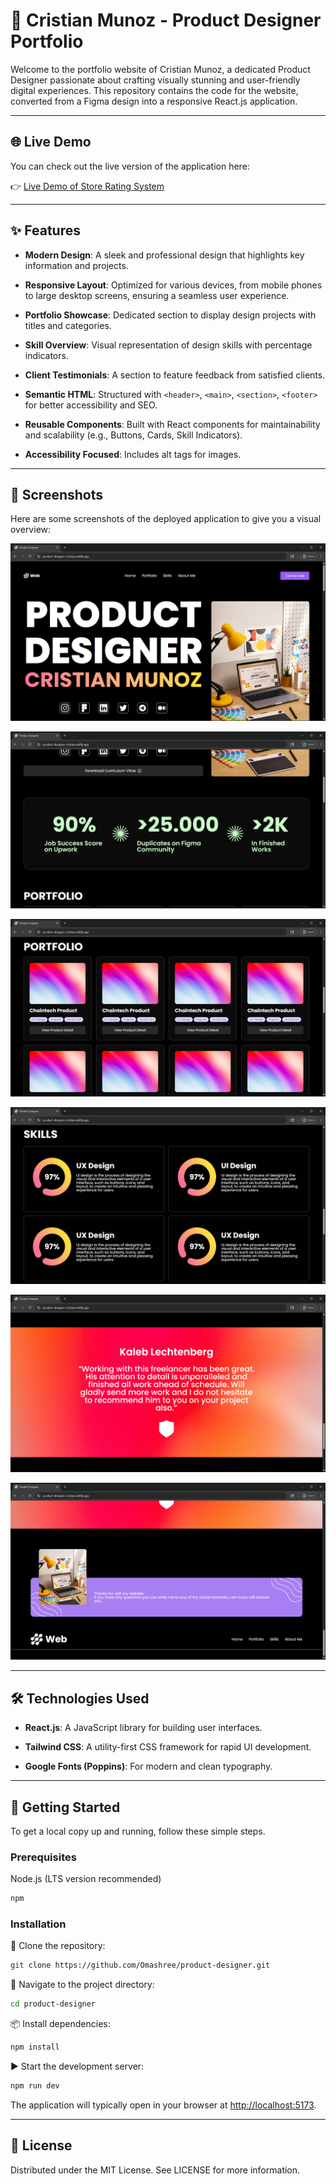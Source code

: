 # 🚀 Cristian Munoz - Product Designer Portfolio

Welcome to the portfolio website of Cristian Munoz, a dedicated Product Designer passionate about crafting visually stunning and user-friendly digital experiences. This repository contains the code for the website, converted from a Figma design into a responsive React.js application.

---

## 🌐 Live Demo

You can check out the live version of the application here:

👉 [Live Demo of Store Rating System](https://product-designer-cristian.netlify.app)

---

## ✨ Features

* **Modern Design**: A sleek and professional design that highlights key information and projects.

* **Responsive Layout**: Optimized for various devices, from mobile phones to large desktop screens, ensuring a seamless user experience.

* **Portfolio Showcase**: Dedicated section to display design projects with titles and categories.

* **Skill Overview**: Visual representation of design skills with percentage indicators.

* **Client Testimonials**: A section to feature feedback from satisfied clients.

* **Semantic HTML**: Structured with ```<header>```, ```<main>```, ```<section>```, ```<footer>``` for better accessibility and SEO.

* **Reusable Components**: Built with React components for maintainability and scalability (e.g., Buttons, Cards, Skill Indicators).

* **Accessibility Focused**: Includes alt tags for images.

---

## 📸 Screenshots
Here are some screenshots of the deployed application to give you a visual overview:

![image-1](src/assets/image-1.png)

![image-2](src/assets/image-2.png)

![image-3](src/assets/image-3.png)

![image-4](src/assets/image-4.png)

![image-5](src/assets/image-5.png)

![image-6](src/assets/image-6.png)

---

## 🛠️ Technologies Used

* **React.js**: A JavaScript library for building user interfaces.

* **Tailwind CSS**: A utility-first CSS framework for rapid UI development.

* **Google Fonts (Poppins)**: For modern and clean typography.

---

## 🚀 Getting Started
To get a local copy up and running, follow these simple steps.

### Prerequisites

Node.js (LTS version recommended)

```bash
npm
```

### Installation

📝 Clone the repository:

```bash
git clone https://github.com/Omashree/product-designer.git
```

📂 Navigate to the project directory:

```bash
cd product-designer
```

📦 Install dependencies:

```bash
npm install
```

▶️ Start the development server:

```bash
npm run dev
```

The application will typically open in your browser at [http://localhost:5173](http://localhost:5173).

---

## 📄 License
Distributed under the MIT License. See LICENSE for more information.